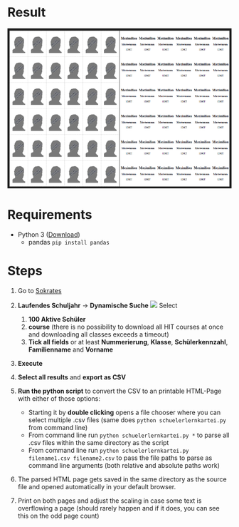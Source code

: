 # Result
![](Screenshot.png)

# Requirements
* Python 3 ([Download](https://www.python.org/downloads/))
  * pandas `pip install pandas`

# Steps
1. Go to [Sokrates](https://www.sokrates-bund.at/SOKB)
2. **Laufendes Schuljahr** -> **Dynamische Suche** ![](images/1.png) 
Select

   1. **100 Aktive Schüler**
   2. **course** (there is no possibility to download all HIT courses at once and downloading all classes exceeds a timeout)
   3. **Tick all fields** or at least **Nummerierung**, **Klasse**, **Schülerkennzahl**, **Familienname** and **Vorname**

3. **Execute**
4. **Select all results** and **export as CSV** 
5. **Run the python script** to convert the CSV to an printable HTML-Page with either of those options:

    * Starting it by **double clicking** opens a file chooser where you can select multiple .csv files (same does `python schuelerlernkartei.py` from command line)
    * From command line run `python schuelerlernkartei.py *` to parse all .csv files within the same directory as the script 
    * From command line run `python schuelerlernkartei.py filename1.csv filename2.csv` to pass the file paths to parse as command line arguments (both relative and absolute paths work)

6. The parsed HTML page gets saved in the same directory as the source file and opened automatically in your default browser.
7. Print on both pages and adjust the scaling in case some text is overflowing a page (should rarely happen and if it does, you can see this on the odd page count)